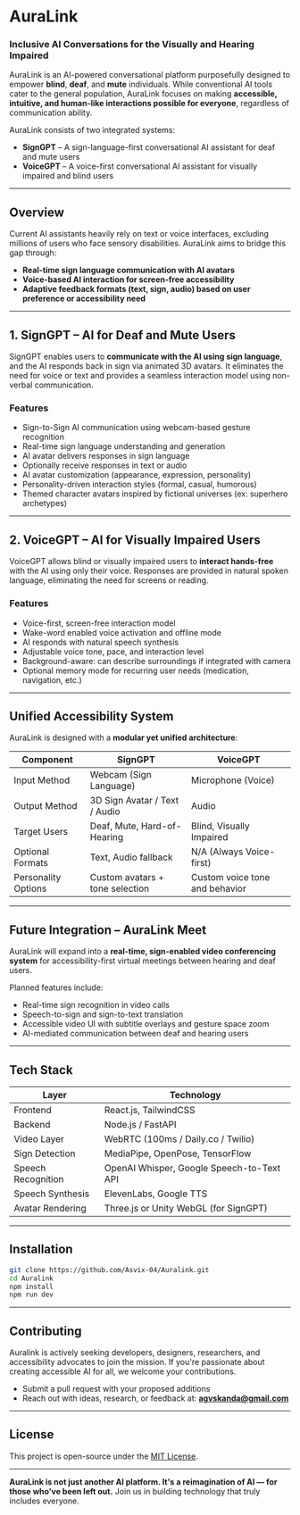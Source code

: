 # AuraLink

### Inclusive AI Conversations for the Visually and Hearing Impaired 

AuraLink is an AI-powered conversational platform purposefully designed to empower **blind**, **deaf**, and **mute** individuals. While conventional AI tools cater to the general population, AuraLink focuses on making **accessible, intuitive, and human-like interactions possible for everyone**, regardless of communication ability.

AuraLink consists of two integrated systems:

* **SignGPT** – A sign-language-first conversational AI assistant for deaf and mute users
* **VoiceGPT** – A voice-first conversational AI assistant for visually impaired and blind users  

---

## Overview

Current AI assistants heavily rely on text or voice interfaces, excluding millions of users who face sensory disabilities. AuraLink aims to bridge this gap through:

* **Real-time sign language communication with AI avatars**
* **Voice-based AI interaction for screen-free accessibility**
* **Adaptive feedback formats (text, sign, audio) based on user preference or accessibility need**

---

## 1. SignGPT – AI for Deaf and Mute Users

SignGPT enables users to **communicate with the AI using sign language**, and the AI responds back in sign via animated 3D avatars. It eliminates the need for voice or text and provides a seamless interaction model using non-verbal communication.

### Features

* Sign-to-Sign AI communication using webcam-based gesture recognition
* Real-time sign language understanding and generation
* AI avatar delivers responses in sign language
* Optionally receive responses in text or audio
* AI avatar customization (appearance, expression, personality)
* Personality-driven interaction styles (formal, casual, humorous)
* Themed character avatars inspired by fictional universes (ex: superhero archetypes)

---

## 2. VoiceGPT – AI for Visually Impaired Users

VoiceGPT allows blind or visually impaired users to **interact hands-free** with the AI using only their voice. Responses are provided in natural spoken language, eliminating the need for screens or reading.

### Features

* Voice-first, screen-free interaction model
* Wake-word enabled voice activation and offline mode
* AI responds with natural speech synthesis
* Adjustable voice tone, pace, and interaction level
* Background-aware: can describe surroundings if integrated with camera
* Optional memory mode for recurring user needs (medication, navigation, etc.)

---

## Unified Accessibility System

AuraLink is designed with a **modular yet unified architecture**:

| Component           | SignGPT                         | VoiceGPT                       |
| ------------------- | ------------------------------- | ------------------------------ |
| Input Method        | Webcam (Sign Language)          | Microphone (Voice)             |
| Output Method       | 3D Sign Avatar / Text / Audio   | Audio                          |
| Target Users        | Deaf, Mute, Hard-of-Hearing     | Blind, Visually Impaired       |
| Optional Formats    | Text, Audio fallback            | N/A (Always Voice-first)       |
| Personality Options | Custom avatars + tone selection | Custom voice tone and behavior |

---

## Future Integration – AuraLink Meet

AuraLink will expand into a **real-time, sign-enabled video conferencing system** for accessibility-first virtual meetings between hearing and deaf users.

Planned features include:

* Real-time sign recognition in video calls
* Speech-to-sign and sign-to-text translation
* Accessible video UI with subtitle overlays and gesture space zoom
* AI-mediated communication between deaf and hearing users

---

## Tech Stack

| Layer              | Technology                                |
| ------------------ | ----------------------------------------- |
| Frontend           | React.js, TailwindCSS                     |
| Backend            | Node.js / FastAPI                         |
| Video Layer        | WebRTC (100ms / Daily.co / Twilio)        |
| Sign Detection     | MediaPipe, OpenPose, TensorFlow           |
| Speech Recognition | OpenAI Whisper, Google Speech-to-Text API |
| Speech Synthesis   | ElevenLabs, Google TTS                    |
| Avatar Rendering   | Three.js or Unity WebGL (for SignGPT)     |

---

## Installation

```bash
git clone https://github.com/Asvix-04/Auralink.git
cd Auralink
npm install
npm run dev
```

---

## Contributing

Auralink is actively seeking developers, designers, researchers, and accessibility advocates to join the mission. If you're passionate about creating accessible AI for all, we welcome your contributions.

* Submit a pull request with your proposed additions
* Reach out with ideas, research, or feedback at: **[agvskanda@gmail.com](mailto:agvskanda@gmail.com)**

---

## License

This project is open-source under the [MIT License](LICENSE).

---

**AuraLink is not just another AI platform. It's a reimagination of AI — for those who’ve been left out.**
Join us in building technology that truly includes everyone.

